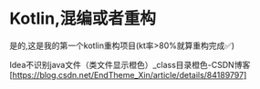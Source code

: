 # Kotlin,混编或者重构

是的,这是我的第一个kotlin重构项目(kt率>80%就算重构完成✅)

Idea不识别java文件（类文件显示橙色）_class目录橙色-CSDN博客 [https://blog.csdn.net/EndTheme_Xin/article/details/84189797]
